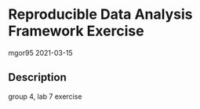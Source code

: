 Reproducible Data Analysis Framework Exercise
================
mgor95
2021-03-15

## Description

group 4, lab 7 exercise
